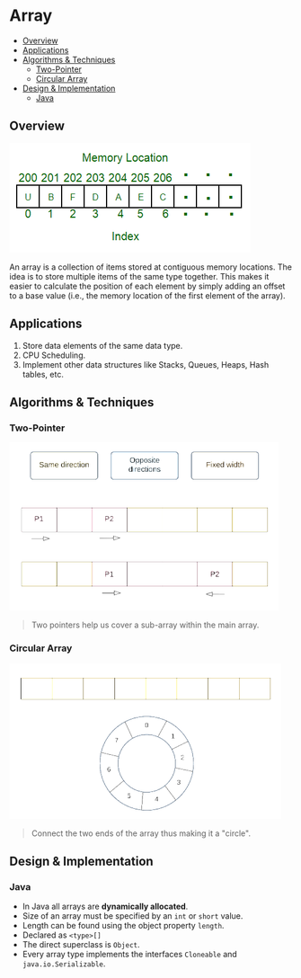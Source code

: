 # Array

- [Overview](#overview)
- [Applications](#applications)
- [Algorithms \& Techniques](#algorithms--techniques)
  - [Two-Pointer](#two-pointer)
  - [Circular Array](#circular-array)
- [Design \& Implementation](#design--implementation)
  - [Java](#java)

## Overview

![memory location](2021-08-06-23-45-44.png)

An array is a collection of items stored at contiguous memory locations. The idea is to store multiple items of the same type together. This makes it easier to calculate the position of each element by simply adding an offset to a base value (i.e., the memory location of the first element of the array).

## Applications

1. Store data elements of the same data type.
2. CPU Scheduling.
3. Implement other data structures like Stacks, Queues, Heaps, Hash tables, etc.

## Algorithms & Techniques

### Two-Pointer

![two pointer](2023-03-28-23-34-13.png)

> Two pointers help us cover a sub-array within the main array.

### Circular Array

![circular array](2023-03-28-23-34-32.png)

> Connect the two ends of the array thus making it a "circle".

## Design & Implementation

### Java

* In Java all arrays are **dynamically allocated**.
* Size of an array must be specified by an `int` or `short` value.
* Length can be found using the object property `length`.
* Declared as `<type>[]`
* The direct superclass is `Object`.
* Every array type implements the interfaces `Cloneable` and `java.io.Serializable`.
